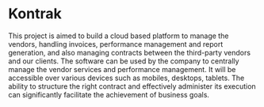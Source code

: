 # Kontrak
This project is aimed to build a cloud based platform to manage the vendors, handling invoices, performance management and report generation, and also managing contracts between the third-party vendors and our clients. The software can be used by the company to centrally manage the vendor services and performance management. It will be accessible over various devices such as mobiles, desktops, tablets. The ability to structure the right contract and effectively administer its execution can significantly facilitate the achievement of business goals.

